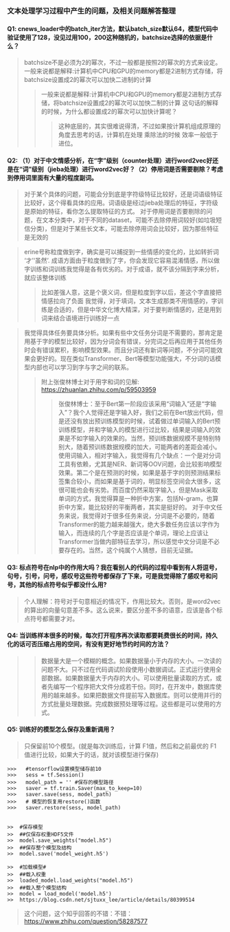 ### 文本处理学习过程中产生的问题，及相关问题解答整理

#### Q1: cnews_loader中的batch_iter方法，默认batch_size默认64，模型代码中验证使用了128，没见过用100，200这种随机的，batchsize选择的依据是什么？
> batchsize不是必须为2的幂次，不过一般都是按照2的幂次的方式来设定。一般来说都是解释:计算机中CPU和GPU的memory都是2进制方式存储，将batchsize设置成2的幂次可以加快二进制的计算
>> 一般来说都是解释:计算机中CPU和GPU的memory都是2进制方式存储，将batchsize设置成2的幂次可以加快二制的计算  这句话的解释的时候，为什么都设置成2的幂次可以加快计算呢？
>>> 这种底层的，其实很难说得清，不过如果按计算机组成原理的角度去思考的话，计算机在处理 乘除法的时候 效率一般低于 进位。

#### Q2: （1）对于中文情感分析，在“字”级别（counter处理）进行word2vec好还是在“词”级别（jieba处理）进行word2vec好？（2）停用词是否需要剔除？考虑到停用词里面有大量的程度副词。
> 对于某个具体的问题，可能会分到底是字符级特征比较好，还是词语级特征比较好，这个得看具体的应用。词语级是经过jieba处理后的特征，字符级是原始的特征，看你怎么提取特征的方式。
> 对于停用词是否要剔除的问题，在文本分类中，对于不同的dataset，可能不去除停用词较好(如垃圾短信分类)，但是对于某些长文本，可能去除停用词会比较好，因为那些特征是无效的

> erine号称粒度做到字，确实是可以捕捉到一些情感的变化的，比如转折词 ‘才’‘虽然’.
> 成语方面由于粒度做到了字，你会发现它容易混淆情感，所以做字训练和词训练我觉得是各有优劣的。对于成语，就不该分隔到字来分析，就应该整体训练
>> 比如差强人意，这是个褒义词，但是粒度到字以后，差这个字直接把情感拉向了负面
> 我觉得，对于填词，文本生成那类不用情感的，字训练是合适的，但是中华文化博大精深，对于要判断情感的，还是用到词来结合语境进行训练好一点

> 我觉得具体任务要具体分析。如果有些中文任务分词是不需要的，那肯定是用基于字的模型比较好，因为分词会有错误，分完词之后再应用于其他任务时会有错误累积，影响模型效果。而且分词还有新词等问题，不分词可能效果会更好的。现在类似Transformer、Bert等模型功能强大，不分词的话模型内部也可以学习到字与字之间的联系。
>> 附上张俊林博士对于用字和词的见解: https://zhuanlan.zhihu.com/p/59503959
>>>张俊林博士：至于Bert第一阶段应该采用“词输入”还是“字输入”？我个人觉得还是字输入好，我们之前在Bert放出代码，但是还没有放出预训练模型的时候，试着做过单词输入的Bert预训练模型，并和字输入的模型进行过比较，结果是词输入的效果是不如字输入的效果的。当然，预训练数据规模不是特别特别大，随着预训练数据规模的加大，可能两者的差距会减小。使用词输入，相对字输入，我觉得有几个缺点：一个是对分词工具有依赖，尤其是NER、新词等OOV问题，会比较影响模型效果。第二个是在预测的时候，如果是基于字的则预测结果标签集合较小，而如果是基于词的，明显标签空间会大很多，这很可能也会有劣势。而百度仍然采取字输入，但是Mask采取单词的方式，我觉得算是一种折中方案，包括N-gram，也算折中方案，能比较好的平衡两者，其实是挺好的。
对于中文任务来说，我觉得对于很多任务来说，分词是不必要的，随着Transformer的能力越来越强大，绝大多数任务应该以字作为输入，而连续的几个字是否应该是个单词，理论上应该让Transformer当做内部特征去学习，所以感觉中文分词是不必要存在的。当然，这个纯属个人猜想，目前无证据。

#### Q3: 标点符号在nlp中的作用大吗？我在看别人的代码的过程中看到有人将逗号，句号，引号，问号，感叹号这些符号都保存了下来，可是我觉得除了感叹号和问号，其他的标点符号似乎都没什么用?
> 个人理解：符号对于句意相近的情况下，作用比较大。否则，是word2vec的算出的向量句意差不多。这么说来，要区分差不多的语意，应该是各个标点符号都需要才对。

#### Q4: 当训练样本很多的时候，每次打开程序再次读取都要耗费很长的时间，持久化的话可否压缩占用的空间，有没有更好地节约时间的方法？
>> 数据量大是一个模糊的概念。如果数据量小于内存的大小。一次读的问题不大。只不过在代码调试阶段使用小数据调试。正式运行使用全部数据。如果数据量大于内存的大小。可以使用批量读取的方式，或者先编写一个程序把大文件分成若干份。同时，在开发中，数据库使用的越来越多。如果把数据文件提前写入数据库。则可以使用并行的方式批量处理数据。完成数据预处理等过程。这些都是可以使用的方式。

#### Q5: 训练好的模型怎么保存及重新调用？
> 只保留前10个模型。(就是每次训练后，计算 F1值，然后和之前最优的 F1 值进行比较，如果大于的话，就对该模型进行保存)

    >>>   #tensorflow设置模型储存前10
    >>>   sess = tf.Session()
    >>>   model_path = '' #保存的模型路径
    >>>   saver = tf.train.Saver(max_to_keep=10)
    >>>   saver.save(sess, model_path)
    >>>   # 模型的恢复用restore()函数
    >>>   saver.restore(sess, model_path)
  
  
    >>  #保存模型
    >>  ##仅保存权重HDF5文件
    >>  model.save_weights("model.h5") 
    >>  ##保存整个模型及结构
    >>  model.save('model_weight.h5')

    >>  #加载模型#
    >>  ##载入权重
    >>  loaded_model.load_weights("model.h5") 
    >>  ##载入整个模型结构
    >>  model = load_model('model.h5') 
    >>  https://blog.csdn.net/sjtuxx_lee/article/details/80399514

> 这个问题，这个知乎回答的不错：不错：https://www.zhihu.com/question/58287577
